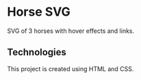 # Horse SVG

SVG of 3 horses with hover effects and links.

## Technologies
This project is created using HTML and CSS.
